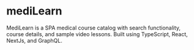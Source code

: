 # mediLearn
MediLearn is a SPA medical course catalog with search functionality, course details, and sample video lessons. 
Built using TypeScript, React, NextJs, and GraphQL.
